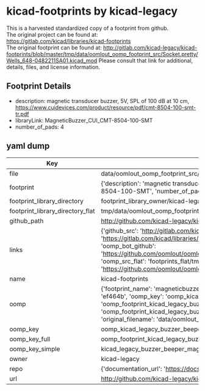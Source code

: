 # kicad-footprints by kicad-legacy  
This is a harvested standardized copy of a footprint from github.  
The original project can be found at:  
https://gitlab.com/kicad/libraries/kicad-footprints  
The original footprint can be found at:
http://gitlab.com/kicad-legacy/kicad-footprints/blob/master/tmp/data/oomlout_oomp_footprint_src/Socket.pretty/Wells_648-0482211SA01.kicad_mod
Please consult that link for additional, details, files, and license information.  
## Footprint Details
* description: magnetic transducer buzzer, 5V, SPL of 100 dB at 10 cm, https://www.cuidevices.com/product/resource/pdf/cmt-8504-100-smt-tr.pdf  
* libraryLink: MagneticBuzzer_CUI_CMT-8504-100-SMT  
* number_of_pads: 4  
## yaml dump  
| Key | Value |  
| --- | --- |  
| file | data/oomlout_oomp_footprint_src/kicad-footprints/Buzzer_Beeper.pretty/MagneticBuzzer_CUI_CMT-8504-100-SMT.kicad_mod |  
| footprint | {'description': 'magnetic transducer buzzer, 5V, SPL of 100 dB at 10 cm, https://www.cuidevices.com/product/resource/pdf/cmt-8504-100-smt-tr.pdf', 'libraryLink': 'MagneticBuzzer_CUI_CMT-8504-100-SMT', 'number_of_pads': 4} |  
| footprint_library_directory | footprint_library_owner/kicad-legacy_kicad-footprints |  
| footprint_library_directory_flat | tmp/data/oomlout_oomp_footprint_src/footprints_flat/kicad_legacy_buzzer_beeper_magneticbuzzer_cui_cmt_8504_100_smt/working |  
| github_path | http://github.com/kicad-legacy/kicad-footprints/blob/master/tmp/data/oomlout_oomp_footprint_src/Buzzer_Beeper.pretty/MagneticBuzzer_CUI_CMT-8504-100-SMT.kicad_mod |  
| links | {'github_src': 'http://gitlab.com/kicad-legacy/kicad-footprints/blob/master/tmp/data/oomlout_oomp_footprint_src/Socket.pretty/Wells_648-0482211SA01.kicad_mod', 'github_src_repo': 'https://gitlab.com/kicad/libraries/kicad-footprints', 'oomp_bot': 'tmp/data/oomlout_oomp_footprint_src/footprints/kicad_legacy_buzzer_beeper_magneticbuzzer_cui_cmt_8504_100_smt/working', 'oomp_bot_github': 'https://github.com/oomlout/oomlout_oomp_footprint_bot/tree/main/tmp/data/oomlout_oomp_footprint_src/footprints/kicad_legacy_buzzer_beeper_magneticbuzzer_cui_cmt_8504_100_smt/working', 'oomp_src_flat': 'footprints_flat/tmp/data/oomlout_oomp_footprint_src/footprints_flat/kicad_legacy_buzzer_beeper_magneticbuzzer_cui_cmt_8504_100_smt/working', 'oomp_src_flat_github': 'https://github.com/oomlout/oomlout_oomp_footprint_src/tree/main/tmp/data/oomlout_oomp_footprint_src/footprints_flat/kicad_legacy_buzzer_beeper_magneticbuzzer_cui_cmt_8504_100_smt/working'} |  
| name | kicad-footprints |  
| oomp | {'footprint_name': 'magneticbuzzer_cui_cmt_8504_100_smt', 'library_name': 'buzzer_beeper', 'md5': 'ef464b1b4e306f462bb8e99fd09d6d43', 'md5_10': 'ef464b1b4e', 'md5_5': 'ef464', 'md5_6': 'ef464b', 'oomp_key': 'oomp_kicad_legacy_buzzer_beeper_magneticbuzzer_cui_cmt_8504_100_smt', 'oomp_key_extra': 'oomp_footprint_kicad_legacy_buzzer_beeper_magneticbuzzer_cui_cmt_8504_100_smt', 'oomp_key_full': 'oomp_footprint_kicad_legacy_buzzer_beeper_magneticbuzzer_cui_cmt_8504_100_smt_ef464b', 'oomp_key_simple': 'kicad_legacy_buzzer_beeper_magneticbuzzer_cui_cmt_8504_100_smt', 'original_filename': 'data/oomlout_oomp_footprint_src/kicad-footprints/Buzzer_Beeper.pretty/MagneticBuzzer_CUI_CMT-8504-100-SMT.kicad_mod', 'owner_name': 'kicad_legacy'} |  
| oomp_key | oomp_kicad_legacy_buzzer_beeper_magneticbuzzer_cui_cmt_8504_100_smt |  
| oomp_key_full | oomp_footprint_kicad_legacy_buzzer_beeper_magneticbuzzer_cui_cmt_8504_100_smt |  
| oomp_key_simple | kicad_legacy_buzzer_beeper_magneticbuzzer_cui_cmt_8504_100_smt |  
| owner | kicad-legacy |  
| repo | {'documentation_url': 'https://docs.github.com/rest/repos/repos#get-a-repository', 'message': 'Not Found'} |  
| url | http://github.com/kicad-legacy/kicad-footprints |  

